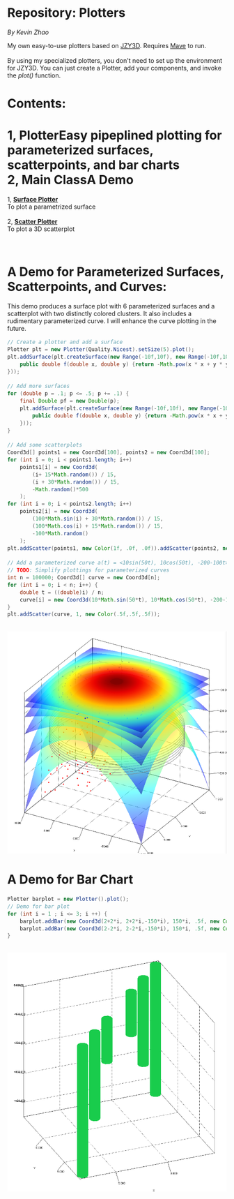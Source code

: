 # Repository: Plotters
<p><i>By Kevin Zhao</i></p>
My own easy-to-use plotters based on <a href="https://github.com/jzy3d">JZY3D</a>. Requires <a href = "https://howtodoinjava.com/maven/how-to-install-maven-on-windows/">Mave</a> to run. 
<br/><br/>By using my specialized plotters, you don't need to set up the environment for JZY3D. You can just create a Plotter, add your components, and invoke the <i>plot()</i> function.

# Contents:
1, <b>Plotter</b>Easy pipeplined plotting for parameterized surfaces, scatterpoints, and bar charts<br/>
2, <b>Main Class</b>A Demo<br/>
=======
1, <b>[Surface Plotter](https://github.com/zhaokw/Plotters/blob/master/src/SurfacePlotter.java)</b><br/>To plot a parametrized surface
<br/><br/>
2, <b>[Scatter Plotter](https://github.com/zhaokw/Plotters/blob/master/src/ScatterPlotter.java)</b><br/>To plot a 3D scatterplot<br/>
<br/><br/>
# A Demo for Parameterized Surfaces, Scatterpoints, and Curves:
This demo produces a surface plot with 6 parameterized surfaces and a scatterplot with two distinctly colored clusters.
It also includes a rudimentary parameterized curve. I will enhance the curve plotting in the future.
```java
// Create a plotter and add a surface
Plotter plt = new Plotter(Quality.Nicest).setSize(5).plot();
plt.addSurface(plt.createSurface(new Range(-10f,10f), new Range(-10f,10f), new Mapper() {
	public double f(double x, double y) {return -Math.pow(x * x + y * y, 1.2);}
}));

// Add more surfaces
for (double p = .1; p <= .5; p += .1) {
	final Double pf = new Double(p);
	plt.addSurface(plt.createSurface(new Range(-10f,10f), new Range(-10f,10f), new Mapper() {
		public double f(double x, double y) {return -Math.pow(x * x + y * y, 1.2 - pf);}
	}));
}

// Add some scatterplots
Coord3d[] points1 = new Coord3d[100], points2 = new Coord3d[100];
for (int i = 0; i < points1.length; i++)
	points1[i] = new Coord3d(
		(i+ 15*Math.random()) / 15, 
		(i + 30*Math.random()) / 15, 
		-Math.random()*500
	);
for (int i = 0; i < points2.length; i++)
	points2[i] = new Coord3d( 
		(100*Math.sin(i) + 30*Math.random()) / 15, 
		(100*Math.cos(i) + 15*Math.random()) / 15, 
		-100*Math.random()
	);
plt.addScatter(points1, new Color(1f, .0f, .0f)).addScatter(points2, new Color(.0f, .0f, 1f));

// Add a parameterized curve a(t) = <10sin(50t), 10cos(50t), -200-100t> as a dense scatterplot
// TODO: Simplify plottings for parameterized curves
int n = 100000; Coord3d[] curve = new Coord3d[n];
for (int i = 0; i < n; i++) {
	double t = ((double)i) / n;
	curve[i] = new Coord3d(10*Math.sin(50*t), 10*Math.cos(50*t), -200-100*t);
}
plt.addScatter(curve, 1, new Color(.5f,.5f,.5f));
```
<br/>
<img src="https://github.com/zhaokw/Plotters/blob/master/img/geoplot.png">

# A Demo for Bar Chart
```java
Plotter barplot = new Plotter().plot();
// Demo for bar plot
for (int i = 1 ; i <= 3; i ++) {
	barplot.addBar(new Coord3d(2+2*i, 2+2*i,-150*i), 150*i, .5f, new Color(.1f, .8f, .3f));
	barplot.addBar(new Coord3d(2-2*i, 2-2*i,-150*i), 150*i, .5f, new Color(.1f, .8f, .3f));
}
```
<br/>
<img src="https://github.com/zhaokw/Plotters/blob/master/img/barplot.png">
